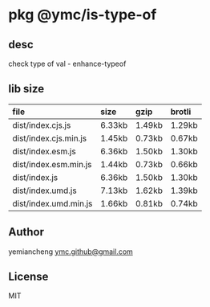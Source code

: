# pkg @ymc/is-type-of

## desc
check type of val - enhance-typeof

## lib size  
file | size | gzip | brotli
:---- | :---- | :---- | :----
dist/index.cjs.js | 6.33kb | 1.49kb | 1.29kb
dist/index.cjs.min.js | 1.45kb | 0.73kb | 0.67kb
dist/index.esm.js | 6.36kb | 1.50kb | 1.30kb
dist/index.esm.min.js | 1.44kb | 0.73kb | 0.66kb
dist/index.js | 6.36kb | 1.50kb | 1.30kb
dist/index.umd.js | 7.13kb | 1.62kb | 1.39kb
dist/index.umd.min.js | 1.66kb | 0.81kb | 0.74kb

## Author
yemiancheng <ymc.github@gmail.com>

## License
MIT